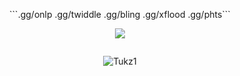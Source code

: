 <p align="center"> ```.gg/onlp
.gg/twiddle
.gg/bling
.gg/xflood
.gg/phts```
<p align="center"> <img src="![](https://komarev.com/ghpvc/?username=Tukz1)"/> </p>
<p href="Tukz" align="center">
    <img alt="" src=https://lanyard.cnrad.dev/api/990055597330296872/>

</p>
<p align="center"> <img src="https://gpvc.arturio.dev/tukz1" alt="Tukz1" /> </p>

